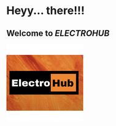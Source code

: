 <html>
    <head>
    <title>ELECTROHUB </title>
    </head>
    <body>
      <p><div>
          <h1>
              Heyy... there!!!
          </h1>
          <h2>Welcome to <i>ELECTROHUB</i></h2>
      </p>
          <p><img src="electrohub-cba1b583.jpeg">
              
  </body>
</html>
